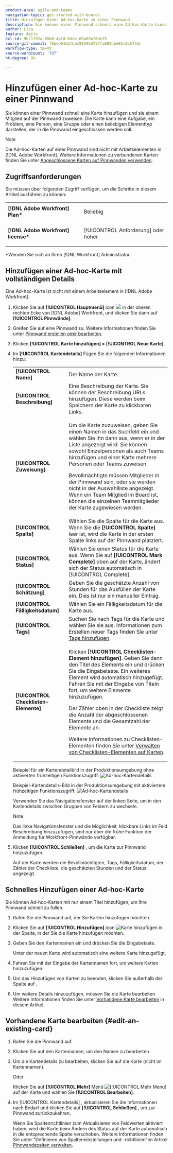 ```yaml
---
product-area: agile-and-teams
navigation-topic: get-started-with-boards
title: Hinzufügen einer Ad-hoc-Karte zu einer Pinnwand
description: Sie können einer Pinnwand schnell eine Ad-hoc-Karte hinzufügen und sie einem Mitglied auf der Pinnwand zuweisen. Die Karte kann eine Aufgabe, ein Problem, eine Person, eine Gruppe oder einen beliebigen Elementtyp darstellen, der in die Pinnwand eingeschlossen werden soll.
author: Lisa
feature: Agile
exl-id: 9bc1f92a-85b0-44fd-b5de-09a69af6def5
source-git-commit: f6bee61bbfbac98595d737fa002bbe01c0c573dc
workflow-type: tm+mt
source-wordcount: '797'
ht-degree: 0%

---
```


# Hinzufügen einer Ad-hoc-Karte zu einer Pinnwand

Sie können einer Pinnwand schnell eine Karte hinzufügen und sie einem Mitglied auf der Pinnwand zuweisen. Die Karte kann eine Aufgabe, ein Problem, eine Person, eine Gruppe oder einen beliebigen Elementtyp darstellen, der in die Pinnwand eingeschlossen werden soll.

>[!NOTE]
>
>Die Ad-hoc-Karten auf einer Pinnwand sind nicht mit Arbeitselementen in [!DNL Adobe Workfront]. Weitere Informationen zu verbundenen Karten finden Sie unter [Angeschlossene Karten auf Pinnwänden verwenden](/help/quicksilver/agile/get-started-with-boards/connected-cards.md).

## Zugriffsanforderungen

Sie müssen über folgenden Zugriff verfügen, um die Schritte in diesem Artikel ausführen zu können:

<table style="table-layout:auto"> 
 <col> 
 </col> 
 <col> 
 </col> 
 <tbody> 
  <tr> 
   <td role="rowheader"><strong>[!DNL Adobe Workfront] Plan*</strong></td> 
   <td> <p>Beliebig</p> </td> 
  </tr> 
  <tr> 
   <td role="rowheader"><strong>[!DNL Adobe Workfront] license*</strong></td> 
   <td> <p>[!UICONTROL Anforderung] oder höher</p> </td> 
  </tr> 
 </tbody> 
</table>

&#42;Wenden Sie sich an Ihren [!DNL Workfront] Administrator.

## Hinzufügen einer Ad-hoc-Karte mit vollständigen Details

Eine Ad-hoc-Karte ist nicht mit einem Arbeitselement in [!DNL Adobe Workfront].

1. Klicken Sie auf **[!UICONTROL Hauptmenü]** icon ![](assets/main-menu-icon.png) in der oberen rechten Ecke von [!DNL Adobe] Workfront, und klicken Sie dann auf **[!UICONTROL Pinnwände]**.
1. Greifen Sie auf eine Pinnwand zu. Weitere Informationen finden Sie unter [Pinnwand erstellen oder bearbeiten](../../agile/get-started-with-boards/create-edit-board.md).
1. Klicken **[!UICONTROL Karte hinzufügen] > [!UICONTROL Neue Karte]**.
1. Im **[!UICONTROL Kartendetails]** Fügen Sie die folgenden Informationen hinzu:

   <table style="table-layout:auto"> 
    <col> 
    <col> 
    <tbody> 
     <tr> 
      <td role="rowheader"><strong>[!UICONTROL Name]</strong> </td> 
      <td>Der Name der Karte.</td> 
     </tr> 
     <tr> 
      <td role="rowheader"><strong>[!UICONTROL Beschreibung]</strong> </td> 
      <td>Eine Beschreibung der Karte. Sie können der Beschreibung URLs hinzufügen. Diese werden beim Speichern der Karte zu klickbaren Links.</td>
     </tr> 
     <tr> 
      <td role="rowheader"><strong>[!UICONTROL Zuweisung]</strong> </td> 
      <td> <p>Um die Karte zuzuweisen, geben Sie einen Namen in das Suchfeld ein und wählen Sie ihn dann aus, wenn er in der Liste angezeigt wird. Sie können sowohl Einzelpersonen als auch Teams hinzufügen und einer Karte mehrere Personen oder Teams zuweisen.</p> <p>Bevollmächtigte müssen Mitglieder in der Pinnwand sein, oder sie werden nicht in der Auswahlliste angezeigt. Wenn ein Team Mitglied im Board ist, können die einzelnen Teammitglieder der Karte zugewiesen werden.</p></td>
     </tr> 
     <tr> 
      <td role="rowheader"><strong>[!UICONTROL Spalte]</strong> </td> 
      <td>Wählen Sie die Spalte für die Karte aus. Wenn Sie die <strong>[!UICONTROL Spalte]</strong> leer ist, wird die Karte in der ersten Spalte links auf der Pinnwand platziert.</td>
     </tr>
     <tr> 
      <td role="rowheader"><strong>[!UICONTROL Status]</strong> </td> 
      <td>Wählen Sie einen Status für die Karte aus. Wenn Sie auf <strong>[!UICONTROL Mark Complete]</strong> oben auf der Karte, ändert sich der Status automatisch in [!UICONTROL Complete].</td> 
     </tr>
     <tr> 
      <td role="rowheader"><strong>[!UICONTROL Schätzung]</strong></td> 
      <td>Geben Sie die geschätzte Anzahl von Stunden für das Ausfüllen der Karte ein. Dies ist nur ein manueller Eintrag.</td>
     </tr>
     <tr> 
      <td role="rowheader"><strong>[!UICONTROL Fälligkeitsdatum]</strong></td> 
      <td>Wählen Sie ein Fälligkeitsdatum für die Karte aus. </td>
     </tr>
     <tr> 
      <td role="rowheader"><strong>[!UICONTROL Tags]</strong></td> 
      <td>Suchen Sie nach Tags für die Karte und wählen Sie sie aus. Informationen zum Erstellen neuer Tags finden Sie unter <a href="../../agile/get-started-with-boards/add-tags.md" class="MCXref xref">Tags hinzufügen</a>.</td> 
     </tr>  
     <tr> 
      <td role="rowheader"><strong>[!UICONTROL Checklisten-Elemente]</strong> </td> 
      <td> <p>Klicken <strong>[!UICONTROL Checklisten-Element hinzufügen]</strong>. Geben Sie dann den Titel des Elements ein und drücken Sie die Eingabetaste. Ein weiteres Element wird automatisch hinzugefügt. Fahren Sie mit der Eingabe von Titeln fort, um weitere Elemente hinzuzufügen.</p> <p>Der Zähler oben in der Checkliste zeigt die Anzahl der abgeschlossenen Elemente und die Gesamtzahl der Elemente an.</p> <p>Weitere Informationen zu Checklisten-Elementen finden Sie unter <a href="/help/quicksilver/agile/get-started-with-boards/manage-checklist-items.md">Verwalten von Checklisten-Elementen auf Karten</a>.</p> </td> 
     </tr> 
    </tbody> 
   </table>

   Beispiel für ein Kartendetailbild in der Produktionsumgebung ohne aktivierten frühzeitigen Funktionszugriff:
   ![Ad-hoc-Kartendetails](assets/boards-edit-ad-hoc-card-071822.png)

   Beispiel-Kartendetails-Bild in der Produktionsumgebung mit aktiviertem frühzeitigen Funktionszugriff:
   ![Ad-hoc-Kartendetails](assets/boards-edit-ad-hoc-card-041723.png)

   Verwenden Sie das Navigationsfenster auf der linken Seite, um in den Kartendetails zwischen Gruppen von Feldern zu wechseln.

   >[!NOTE]
   >
   >Das linke Navigationsfenster und die Möglichkeit, klickbare Links im Feld Beschreibung hinzuzufügen, sind nur über die frühe Funktion der Anmeldung für Workfront-Pinnwände verfügbar.

1. Klicken **[!UICONTROL Schließen]** , um die Karte zur Pinnwand hinzuzufügen.

   Auf der Karte werden die Bevollmächtigten, Tags, Fälligkeitsdatum, der Zähler der Checkliste, die geschätzten Stunden und der Status angezeigt.

## Schnelles Hinzufügen einer Ad-hoc-Karte

Sie können Ad-hoc-Karten mit nur einem Titel hinzufügen, um Ihre Pinnwand schnell zu füllen.

1. Rufen Sie die Pinnwand auf, der Sie Karten hinzufügen möchten.
1. Klicken Sie auf **[!UICONTROL Hinzufügen]** icon ![Karte hinzufügen](assets/addicon-spectrum.png) in der Spalte, in der Sie die Karte hinzufügen möchten.
1. Geben Sie den Kartennamen ein und drücken Sie die Eingabetaste.

   Unter der neuen Karte wird automatisch eine weitere Karte hinzugefügt.

1. Fahren Sie mit der Eingabe der Kartennamen fort, um weitere Karten hinzuzufügen.
1. Um das Hinzufügen von Karten zu beenden, klicken Sie außerhalb der Spalte auf .
1. Um weitere Details hinzuzufügen, müssen Sie die Karte bearbeiten. Weitere Informationen finden Sie unter [Vorhandene Karte bearbeiten](#edit-an-existing-card) in diesem Artikel.

## Vorhandene Karte bearbeiten {#edit-an-existing-card}

1. Rufen Sie die Pinnwand auf.
1. Klicken Sie auf den Kartennamen, um den Namen zu bearbeiten.
1. Um die Kartendetails zu bearbeiten, klicken Sie auf die Karte (nicht im Kartennamen).

   Oder

   Klicken Sie auf **[!UICONTROL Mehr]** Menü ![[!UICONTROL Mehr Menü]](assets/more-icon-spectrum.png) auf der Karte und wählen Sie **[!UICONTROL Bearbeiten]**.

1. Im [!UICONTROL Kartendetails] , aktualisieren Sie die Informationen nach Bedarf und klicken Sie auf **[!UICONTROL Schließen]** , um zur Pinnwand zurückzukehren.

   Wenn Sie Spaltenrichtlinien zum Aktualisieren von Feldwerten aktiviert haben, wird die Karte beim Ändern des Status auf der Karte automatisch in die entsprechende Spalte verschoben. Weitere Informationen finden Sie unter &quot;Definieren von Spalteneinstellungen und -richtlinien&quot;im Artikel [Pinnwandspalten verwalten](/help/quicksilver/agile/get-started-with-boards/manage-board-columns.md).
